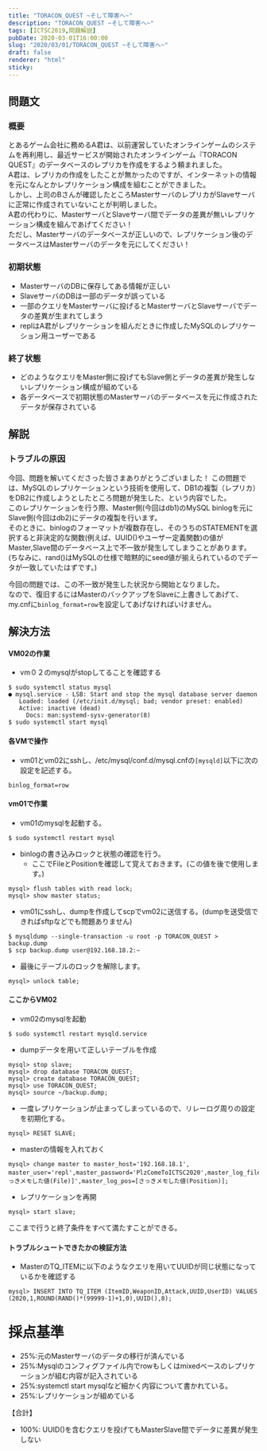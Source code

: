 ```yaml
---
title: "TORACON_QUEST ~そして障害へ~"
description: "TORACON_QUEST ~そして障害へ~"
tags: [ICTSC2019,問題解説]
pubDate: 2020-03-01T16:00:00
slug: "2020/03/01/TORACON_QUEST ~そして障害へ~"
draft: false
renderer: "html"
sticky: 
---
```



<h2 id="%E5%95%8F%E9%A1%8C%E6%96%87">問題文&nbsp;<a href="https://wiki.icttoracon.net/ictsc2019/problems/otsuka:replication/blog/#%E5%95%8F%E9%A1%8C%E6%96%87"></a>&nbsp;</h2>



<h3 id="%E6%A6%82%E8%A6%81">概要&nbsp;<a href="https://wiki.icttoracon.net/ictsc2019/problems/otsuka:replication/blog/#%E6%A6%82%E8%A6%81"></a>&nbsp;</h3>



<p>とあるゲーム会社に務めるA君は、以前運営していたオンラインゲームのシステムを再利用し、最近サービスが開始されたオンラインゲーム『TORACON QUEST』のデータベースのレプリカを作成をするよう頼まれました。<br>A君は、レプリカの作成をしたことが無かったのですが、インターネットの情報を元になんとかレプリケーション構成を組むことができました。<br>しかし、上司のBさんが確認したところMasterサーバのレプリカがSlaveサーバに正常に作成されていないことが判明しました。<br>A君の代わりに、MasterサーバとSlaveサーバ間でデータの差異が無いレプリケーション構成を組んであげてください！<br>ただし、Masterサーバのデータベースが正しいので、レプリケーション後のデータベースはMasterサーバのデータを元にしてください！</p>



<h3 id="%E5%88%9D%E6%9C%9F%E7%8A%B6%E6%85%8B">初期状態&nbsp;<a href="https://wiki.icttoracon.net/ictsc2019/problems/otsuka:replication/blog/#%E5%88%9D%E6%9C%9F%E7%8A%B6%E6%85%8B"></a>&nbsp;</h3>



<ul><li>MasterサーバのDBに保存してある情報が正しい</li><li>SlaveサーバのDBは一部のデータが誤っている</li><li>一部のクエリをMasterサーバに投げるとMasterサーバとSlaveサーバでデータの差異が生まれてしまう</li><li>replはA君がレプリケーションを組んだときに作成したMySQLのレプリケーション用ユーザーである</li></ul>



<h3 id="%E7%B5%82%E4%BA%86%E7%8A%B6%E6%85%8B">終了状態&nbsp;<a href="https://wiki.icttoracon.net/ictsc2019/problems/otsuka:replication/blog/#%E7%B5%82%E4%BA%86%E7%8A%B6%E6%85%8B"></a>&nbsp;</h3>



<ul><li>どのようなクエリをMaster側に投げてもSlave側とデータの差異が発生しないレプリケーション構成が組めている</li><li>各データベースで初期状態のMasterサーバのデータベースを元に作成されたデータが保存されている</li></ul>



<h2 id="%E8%A7%A3%E8%AA%AC">解説&nbsp;<a href="https://wiki.icttoracon.net/ictsc2019/problems/otsuka:replication/blog/#%E8%A7%A3%E8%AA%AC"></a>&nbsp;</h2>



<h3 id="%E3%83%88%E3%83%A9%E3%83%96%E3%83%AB%E3%81%AE%E5%8E%9F%E5%9B%A0">トラブルの原因&nbsp;<a href="https://wiki.icttoracon.net/ictsc2019/problems/otsuka:replication/blog/#%E3%83%88%E3%83%A9%E3%83%96%E3%83%AB%E3%81%AE%E5%8E%9F%E5%9B%A0"></a>&nbsp;</h3>



<p>今回、問題を解いてくださった皆さまありがとうございました！ この問題では、MySQLのレプリケーションという技術を使用して、DB1の複製（レプリカ）をDB2に作成しようとしたところ問題が発生した、という内容でした。<br>このレプリケーションを行う際、Master側(今回はdb1)のMySQL binlogを元にSlave側(今回はdb2)にデータの複製を行います。<br>そのときに、binlogのフォーマットが複数存在し、そのうちのSTATEMENTを選択すると非決定的な関数(例えば、UUID()やユーザー定義関数)の値がMaster,Slave間のデータベース上で不一致が発生してしまうことがあります。(ちなみに、rand()はMySQLの仕様で暗黙的にseed値が揃えられているのでデータが一致していたはずです。)</p>



<p>今回の問題では、この不一致が発生した状況から開始となりました。<br>なので、復旧するにはMasterのバックアップをSlaveに上書きしてあげて、my.cnfに<code>binlog_format=row</code>を設定してあげなければいけません。</p>



<h2 id="%E8%A7%A3%E6%B1%BA%E6%96%B9%E6%B3%95">解決方法&nbsp;<a href="https://wiki.icttoracon.net/ictsc2019/problems/otsuka:replication/blog/#%E8%A7%A3%E6%B1%BA%E6%96%B9%E6%B3%95"></a>&nbsp;</h2>



<h4 id="VM02%E3%81%AE%E4%BD%9C%E6%A5%AD">VM02の作業&nbsp;<a href="https://wiki.icttoracon.net/ictsc2019/problems/otsuka:replication/blog/#VM02%E3%81%AE%E4%BD%9C%E6%A5%AD"></a>&nbsp;</h4>



<ul><li>vm０２のmysqlがstopしてることを確認する</li></ul>


<div class="wp-block-syntaxhighlighter-code "><pre class="brush: plain; title: ; title: ; notranslate" title=""><code>$ sudo systemctl status mysql
● mysql.service - LSB: Start and stop the mysql database server daemon
   Loaded: loaded (/etc/init.d/mysql; bad; vendor preset: enabled)
   Active: inactive (dead)
     Docs: man:systemd-sysv-generator(8)
$ sudo systemctl start mysql
</code></pre></div>


<h4 id="%E5%90%84VM%E3%81%A7%E6%93%8D%E4%BD%9C">各VMで操作&nbsp;<a href="https://wiki.icttoracon.net/ictsc2019/problems/otsuka:replication/blog/#%E5%90%84VM%E3%81%A7%E6%93%8D%E4%BD%9C"></a>&nbsp;</h4>



<ul><li>vm01とvm02にsshし、/etc/mysql/conf.d/mysql.cnfの<code>[mysqld]</code>以下に次の設定を記述する。</li></ul>


<div class="wp-block-syntaxhighlighter-code "><pre class="brush: plain; title: ; title: ; notranslate" title=""><code>binlog_format=row
</code></pre></div>


<h4 id="vm01%E3%81%A7%E4%BD%9C%E6%A5%AD">vm01で作業&nbsp;<a href="https://wiki.icttoracon.net/ictsc2019/problems/otsuka:replication/blog/#vm01%E3%81%A7%E4%BD%9C%E6%A5%AD"></a>&nbsp;</h4>



<ul><li>vm01のmysqlを起動する。</li></ul>


<div class="wp-block-syntaxhighlighter-code "><pre class="brush: plain; title: ; title: ; notranslate" title=""><code>$ sudo systemctl restart mysql
</code></pre></div>


<ul><li>binlogの書き込みロックと状態の確認を行う。<ul><li>ここでFileとPositionを確認して覚えておきます。(この値を後で使用します。)</li></ul></li></ul>


<div class="wp-block-syntaxhighlighter-code "><pre class="brush: plain; title: ; title: ; notranslate" title=""><code>mysql&gt; flush tables with read lock;
mysql&gt; show master status;
</code></pre></div>


<ul><li>vm01にsshし、dumpを作成してscpでvm02に送信する。(dumpを送受信できればsftpなどでも問題ありません)</li></ul>


<div class="wp-block-syntaxhighlighter-code "><pre class="brush: plain; title: ; title: ; notranslate" title=""><code>$ mysqldump --single-transaction -u root -p TORACON_QUEST &gt; backup.dump
$ scp backup.dump user@192.168.18.2:~
</code></pre></div>


<ul><li>最後にテーブルのロックを解除します。</li></ul>


<div class="wp-block-syntaxhighlighter-code "><pre class="brush: plain; title: ; title: ; notranslate" title=""><code>mysql&gt; unlock table;
</code></pre></div>


<h4 id="%E3%81%93%E3%81%93%E3%81%8B%E3%82%89VM02">ここからVM02&nbsp;<a href="https://wiki.icttoracon.net/ictsc2019/problems/otsuka:replication/blog/#%E3%81%93%E3%81%93%E3%81%8B%E3%82%89VM02"></a>&nbsp;</h4>



<ul><li>vm02のmysqlを起動</li></ul>


<div class="wp-block-syntaxhighlighter-code "><pre class="brush: plain; title: ; title: ; notranslate" title=""><code>$ sudo systemctl restart mysqld.service
</code></pre></div>


<ul><li>dumpデータを用いて正しいテーブルを作成</li></ul>


<div class="wp-block-syntaxhighlighter-code "><pre class="brush: plain; title: ; title: ; notranslate" title=""><code>mysql&gt; stop slave;
mysql&gt; drop database TORACON_QUEST;
mysql&gt; create database TORACON_QUEST;
mysql&gt; use TORACON_QUEST;
mysql&gt; source ~/backup.dump;
</code></pre></div>


<ul><li>一度レプリケーションが止まってしまっているので、リレーログ周りの設定を初期化する。</li></ul>


<div class="wp-block-syntaxhighlighter-code "><pre class="brush: plain; title: ; title: ; notranslate" title=""><code>mysql&gt; RESET SLAVE;
</code></pre></div>


<ul><li>masterの情報を入れておく</li></ul>


<div class="wp-block-syntaxhighlighter-code "><pre class="brush: plain; title: ; title: ; notranslate" title=""><code>mysql&gt; change master to master_host='192.168.18.1', master_user='repl',master_password='PlzComeToICTSC2020',master_log_file='&#91;さっきメモした値(File)]',master_log_pos=&#91;さっきメモした値(Position)];
</code></pre></div>


<ul><li>レプリケーションを再開</li></ul>


<div class="wp-block-syntaxhighlighter-code "><pre class="brush: plain; title: ; title: ; notranslate" title=""><code>mysql&gt; start slave;
</code></pre></div>


<p>ここまで行うと終了条件をすべて満たすことができる。</p>



<h4 id="%E3%83%88%E3%83%A9%E3%83%96%E3%83%AB%E3%82%B7%E3%83%A5%E3%83%BC%E3%83%88%E3%81%A7%E3%81%8D%E3%81%9F%E3%81%8B%E3%81%AE%E6%A4%9C%E8%A8%BC%E6%96%B9%E6%B3%95">トラブルシュートできたかの検証方法&nbsp;<a href="https://wiki.icttoracon.net/ictsc2019/problems/otsuka:replication/blog/#%E3%83%88%E3%83%A9%E3%83%96%E3%83%AB%E3%82%B7%E3%83%A5%E3%83%BC%E3%83%88%E3%81%A7%E3%81%8D%E3%81%9F%E3%81%8B%E3%81%AE%E6%A4%9C%E8%A8%BC%E6%96%B9%E6%B3%95"></a>&nbsp;</h4>



<ul><li>MasterのTQ_ITEMに以下のようなクエリを用いてUUIDが同じ状態になっているかを確認する</li></ul>


<div class="wp-block-syntaxhighlighter-code "><pre class="brush: plain; title: ; title: ; notranslate" title=""><code>mysql&gt; INSERT INTO TQ_ITEM (ItemID,WeaponID,Attack,UUID,UserID) VALUES (2020,1,ROUND(RAND()*(99999-1)+1,0),UUID(),8);
</code></pre></div>


<h1 id="%E6%8E%A1%E7%82%B9%E5%9F%BA%E6%BA%96">採点基準&nbsp;<a href="https://wiki.icttoracon.net/ictsc2019/problems/otsuka:replication/blog/#%E6%8E%A1%E7%82%B9%E5%9F%BA%E6%BA%96"></a>&nbsp;</h1>



<ul><li>25%:元のMasterサーバのデータの移行が済んでいる</li><li>25%:Mysqlのコンフィグファイル内でrowもしくはmixedベースのレプリケーションが組む内容が記入されている</li><li>25%:systemctl start mysqlなど細かく内容について書かれている。</li><li>25%:レプリケーションが組めている</li></ul>



<p>【合計】</p>



<ul><li>100%: UUID()を含むクエリを投げてもMasterSlave間でデータに差異が発生しない</li></ul>

